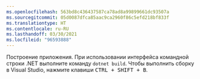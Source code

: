```yaml
---
ms.openlocfilehash: 563bd8c436437587ca78ad8a99899661dc93507a
ms.sourcegitcommit: 05d0087dfca85aac9ca2960f86c5efd218bf833f
ms.translationtype: HT
ms.contentlocale: ru-RU
ms.lasthandoff: 03/30/2021
ms.locfileid: "96593888"
---
```

Построение приложения. При использовании интерфейса командной строки .NET выполните команду `dotnet build`. Чтобы выполнить сборку в Visual Studio, нажмите клавиши <kbd>CTRL + SHIFT + B</kbd>.
